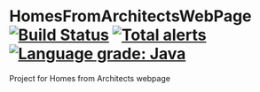 # HomesFromArchitectsWebPage [![Build Status](https://travis-ci.org/RandomUserIK/HomesFromArchitectsWebPage-backend.svg?branch=dev)](https://travis-ci.org/RandomUserIK/HomesFromArchitectsWebPage-backend) [![Total alerts](https://img.shields.io/lgtm/alerts/g/RandomUserIK/SpartaWebPage-backend.svg?logo=lgtm&logoWidth=18)](https://lgtm.com/projects/g/RandomUserIK/SpartaWebPage-backend/alerts/) [![Language grade: Java](https://img.shields.io/lgtm/grade/java/g/RandomUserIK/SpartaWebPage-backend.svg?logo=lgtm&logoWidth=18)](https://lgtm.com/projects/g/RandomUserIK/SpartaWebPage-backend/context:java)
Project for Homes from Architects webpage
